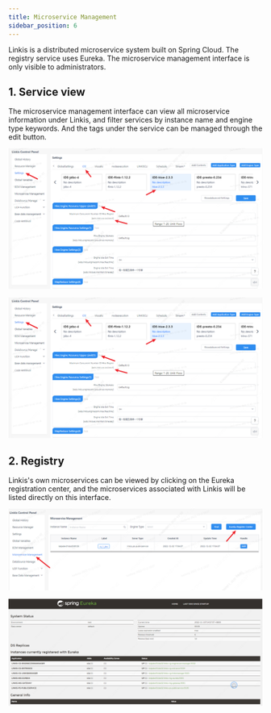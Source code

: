 ```yaml
---
title: Microservice Management
sidebar_position: 6
---
```


Linkis is a distributed microservice system built on Spring Cloud. The registry service uses Eureka. The microservice management interface is only visible to administrators.

## 1. Service view

The microservice management interface can view all microservice information under Linkis, and filter services by instance name and engine type keywords. And the tags under the service can be managed through the edit button.

![](../images/microservice-list.png)

![](../images/ms-edit.png)

## 2. Registry

Linkis's own microservices can be viewed by clicking on the Eureka registration center, and the microservices associated with Linkis will be listed directly on this interface.

![](../images/eureka-btn.png)

![](../images/eureka.png)